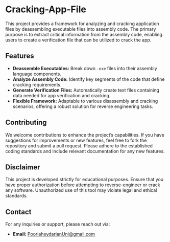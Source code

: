 # Cracking-App-File
This project provides a framework for analyzing and cracking application files by deassembling executable files into assembly code. The primary purpose is to extract critical information from the assembly code, enabling users to create a verification file that can be utilized to crack the app.

## Features

- **Deassemble Executables:** Break down `.exe` files into their assembly language components.
- **Analyze Assembly Code:** Identify key segments of the code that define cracking requirements.
- **Generate Verification Files:** Automatically create text files containing data needed for app verification and cracking.
- **Flexible Framework:** Adaptable to various disassembly and cracking scenarios, offering a robust solution for reverse engineering tasks.

## Contributing

We welcome contributions to enhance the project’s capabilities. If you have suggestions for improvements or new features, feel free to fork the repository and submit a pull request. Please adhere to the established coding standards and include relevant documentation for any new features.



## Disclaimer

This project is developed strictly for educational purposes. Ensure that you have proper authorization before attempting to reverse-engineer or crack any software. Unauthorized use of this tool may violate legal and ethical standards.

## Contact

For any inquiries or support, please reach out via:

- **Email:** PooriaheydarianUni@gmail.com

